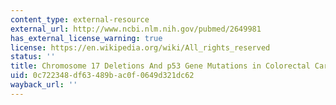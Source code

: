 ```yaml
---
content_type: external-resource
external_url: http://www.ncbi.nlm.nih.gov/pubmed/2649981
has_external_license_warning: true
license: https://en.wikipedia.org/wiki/All_rights_reserved
status: ''
title: Chromosome 17 Deletions And p53 Gene Mutations in Colorectal Carcinomas
uid: 0c722348-df63-489b-ac0f-0649d321dc62
wayback_url: ''
---
```

